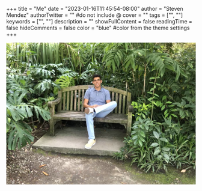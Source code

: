 +++
title = "Me"
date = "2023-01-16T11:45:54-08:00"
author = "Steven Mendez"
authorTwitter = "" #do not include @
cover = ""
tags = ["", ""]
keywords = ["", ""]
description = ""
showFullContent = false
readingTime = false
hideComments = false
color = "blue" #color from the theme settings
+++


<img src="static/Steven.JPG" alt="steven"/>
